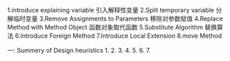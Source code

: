 1.introduce explaining variable  引入解释性变量
2.Split temporary variable       分解临时变量
3.Remove Assignments to Parameters 移除对参数赋值
4.Replace Method with Method Object 函数对象取代函数
5.Substitute Algorithm              替换算法
6.Introduce Foreign Method
7.Introduce Local Extension
8.move Method

一: Summery of Design heuristics
    1.
    2.
    3.
    4.
    5.
    6.
    7.